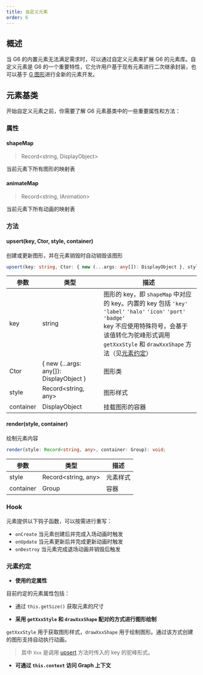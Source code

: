 ```yaml
---
title: 自定义元素
order: 6
---
```


## 概述

当 G6 的内置元素无法满足需求时，可以通过自定义元素来扩展 G6 的元素库。自定义元素是 G6 的一个重要特性，它允许用户基于现有元素进行二次继承封装，也可以基于 [G 图形](https://g.antv.antgroup.com/api/basic/display-object)进行全新的元素开发。

## 元素基类

开始自定义元素之前，你需要了解 G6 元素基类中的一些重要属性和方法：

### 属性

#### shapeMap

> Record<string, DisplayObject>

当前元素下所有图形的映射表

#### animateMap

> Record<string, IAnimation>

当前元素下所有动画的映射表

### 方法

#### upsert(key, Ctor, style, container)

创建或更新图形，并在元素销毁时自动销毁该图形

```typescript
upsert(key: string, Ctor: { new (...args: any[]): DisplayObject }, style: Record<string, any>, container: DisplayObject);
```

| 参数      | 类型                                    | 描述                                                                                                                                                                                                                                   |
| --------- | --------------------------------------- | -------------------------------------------------------------------------------------------------------------------------------------------------------------------------------------------------------------------------------------- |
| key       | string                                  | 图形的 key，即 `shapeMap` 中对应的 key。内置的 key 包括 `'key'` `'label'` `'halo'` `'icon'` `'port'` `'badge'`<br/> key 不应使用特殊符号，会基于该值转化为驼峰形式调用 `getXxxStyle` 和 `drawXxxShape` 方法（见[元素约定](#元素约定)） |
| Ctor      | { new (...args: any[]): DisplayObject } | 图形类                                                                                                                                                                                                                                 |
| style     | Record<string, any>                     | 图形样式                                                                                                                                                                                                                               |
| container | DisplayObject                           | 挂载图形的容器                                                                                                                                                                                                                         |

#### render(style, container)

绘制元素内容

```typescript
render(style: Record<string, any>, container: Group): void;
```

| 参数      | 类型                | 描述     |
| --------- | ------------------- | -------- |
| style     | Record<string, any> | 元素样式 |
| container | Group               | 容器     |

### Hook

元素提供以下钩子函数，可以按需进行重写：

- `onCreate` 当元素创建后并完成入场动画时触发
- `onUpdate` 当元素更新后并完成更新动画时触发
- `onDestroy` 当元素完成退场动画并销毁后触发

### 元素约定

- **使用约定属性**

目前约定的元素属性包括：

- 通过 `this.getSize()` 获取元素的尺寸

- **采用 `getXxxStyle` 和 `drawXxxShape` 配对的方式进行图形绘制**

`getXxxStyle` 用于获取图形样式，`drawXxxShape` 用于绘制图形。通过该方式创建的图形支持自动执行动画。

> 其中 `Xxx` 是调用 [upsert](#方法) 方法时传入的 key 的驼峰形式。

- **可通过 `this.context` 访问 Graph 上下文**
